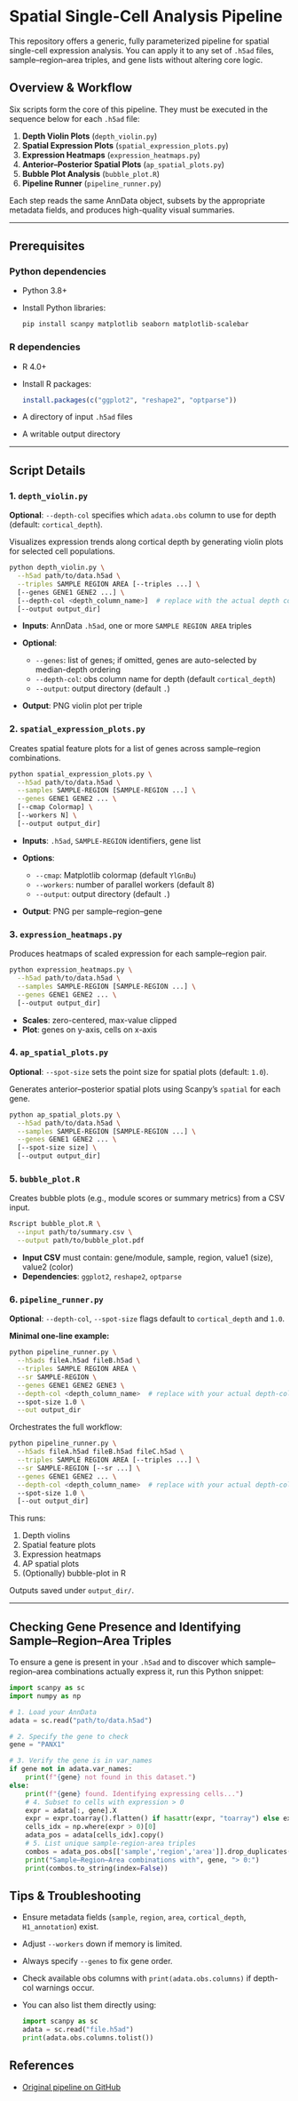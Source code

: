# Spatial Single-Cell Analysis Pipeline

This repository offers a generic, fully parameterized pipeline for spatial single-cell expression analysis. You can apply it to any set of `.h5ad` files, sample–region–area triples, and gene lists without altering core logic.

## Overview & Workflow

Six scripts form the core of this pipeline. They must be executed in the sequence below for each `.h5ad` file:

1. **Depth Violin Plots** (`depth_violin.py`)
2. **Spatial Expression Plots** (`spatial_expression_plots.py`)
3. **Expression Heatmaps** (`expression_heatmaps.py`)
4. **Anterior–Posterior Spatial Plots** (`ap_spatial_plots.py`)
5. **Bubble Plot Analysis** (`bubble_plot.R`)
6. **Pipeline Runner** (`pipeline_runner.py`)

Each step reads the same AnnData object, subsets by the appropriate metadata fields, and produces high-quality visual summaries.

---

## Prerequisites

### Python dependencies

* Python 3.8+
* Install Python libraries:

  ```bash
  pip install scanpy matplotlib seaborn matplotlib-scalebar
  ```

### R dependencies

* R 4.0+

* Install R packages:

  ```r
  install.packages(c("ggplot2", "reshape2", "optparse"))
  ```

* A directory of input `.h5ad` files

* A writable output directory

---

## Script Details

### 1. `depth_violin.py`

**Optional**: `--depth-col` specifies which `adata.obs` column to use for depth (default: `cortical_depth`).

Visualizes expression trends along cortical depth by generating violin plots for selected cell populations.

```bash
python depth_violin.py \
  --h5ad path/to/data.h5ad \
  --triples SAMPLE REGION AREA [--triples ...] \
  [--genes GENE1 GENE2 ...] \
  [--depth-col <depth_column_name>]  # replace with the actual depth column in your data \
  [--output output_dir]
```

* **Inputs**: AnnData `.h5ad`, one or more `SAMPLE REGION AREA` triples
* **Optional**:

  * `--genes`: list of genes; if omitted, genes are auto-selected by median-depth ordering
  * `--depth-col`: obs column name for depth (default `cortical_depth`)
  * `--output`: output directory (default `.`)
* **Output**: PNG violin plot per triple

### 2. `spatial_expression_plots.py`

Creates spatial feature plots for a list of genes across sample–region combinations.

```bash
python spatial_expression_plots.py \
  --h5ad path/to/data.h5ad \
  --samples SAMPLE-REGION [SAMPLE-REGION ...] \
  --genes GENE1 GENE2 ... \
  [--cmap Colormap] \
  [--workers N] \
  [--output output_dir]
```

* **Inputs**: `.h5ad`, `SAMPLE-REGION` identifiers, gene list
* **Options**:

  * `--cmap`: Matplotlib colormap (default `YlGnBu`)
  * `--workers`: number of parallel workers (default 8)
  * `--output`: output directory (default `.`)
* **Output**: PNG per sample–region–gene

### 3. `expression_heatmaps.py`

Produces heatmaps of scaled expression for each sample–region pair.

```bash
python expression_heatmaps.py \
  --h5ad path/to/data.h5ad \
  --samples SAMPLE-REGION [SAMPLE-REGION ...] \
  --genes GENE1 GENE2 ... \
  [--output output_dir]
```

* **Scales**: zero-centered, max-value clipped
* **Plot**: genes on y-axis, cells on x-axis

### 4. `ap_spatial_plots.py`

**Optional**: `--spot-size` sets the point size for spatial plots (default: `1.0`).

Generates anterior–posterior spatial plots using Scanpy’s `spatial` for each gene.

```bash
python ap_spatial_plots.py \
  --h5ad path/to/data.h5ad \
  --samples SAMPLE-REGION [SAMPLE-REGION ...] \
  --genes GENE1 GENE2 ... \
  [--spot-size size] \
  [--output output_dir]
```

### 5. `bubble_plot.R`

Creates bubble plots (e.g., module scores or summary metrics) from a CSV input.

```bash
Rscript bubble_plot.R \
  --input path/to/summary.csv \
  --output path/to/bubble_plot.pdf
```

* **Input CSV** must contain: gene/module, sample, region, value1 (size), value2 (color)
* **Dependencies**: `ggplot2`, `reshape2`, `optparse`

### 6. `pipeline_runner.py`

**Optional**: `--depth-col`, `--spot-size` flags default to `cortical_depth` and `1.0`.

**Minimal one-line example:**

```bash
python pipeline_runner.py \
  --h5ads fileA.h5ad fileB.h5ad \
  --triples SAMPLE REGION AREA \
  --sr SAMPLE-REGION \
  --genes GENE1 GENE2 GENE3 \
  --depth-col <depth_column_name>  # replace with your actual depth-column \
  --spot-size 1.0 \
  --out output_dir
```

Orchestrates the full workflow:

```bash
python pipeline_runner.py \
  --h5ads fileA.h5ad fileB.h5ad fileC.h5ad \
  --triples SAMPLE REGION AREA [--triples ...] \
  --sr SAMPLE-REGION [--sr ...] \
  --genes GENE1 GENE2 ... \
  --depth-col <depth_column_name>  # replace with your actual depth-column \
  --spot-size 1.0 \
  [--out output_dir]
```

This runs:

1. Depth violins
2. Spatial feature plots
3. Expression heatmaps
4. AP spatial plots
5. (Optionally) bubble-plot in R

Outputs saved under `output_dir/`.

---

## Checking Gene Presence and Identifying Sample–Region–Area Triples

To ensure a gene is present in your `.h5ad` and to discover which sample–region–area combinations actually express it, run this Python snippet:

```python
import scanpy as sc
import numpy as np

# 1. Load your AnnData
adata = sc.read("path/to/data.h5ad")

# 2. Specify the gene to check
gene = "PANX1"

# 3. Verify the gene is in var_names
if gene not in adata.var_names:
    print(f"{gene} not found in this dataset.")
else:
    print(f"{gene} found. Identifying expressing cells...")
    # 4. Subset to cells with expression > 0
    expr = adata[:, gene].X
    expr = expr.toarray().flatten() if hasattr(expr, "toarray") else expr.flatten()
    cells_idx = np.where(expr > 0)[0]
    adata_pos = adata[cells_idx].copy()
    # 5. List unique sample-region-area triples
    combos = adata_pos.obs[['sample','region','area']].drop_duplicates()
    print("Sample–Region–Area combinations with", gene, "> 0:")
    print(combos.to_string(index=False))
```

## Tips & Troubleshooting

* Ensure metadata fields (`sample`, `region`, `area`, `cortical_depth`, `H1_annotation`) exist.
* Adjust `--workers` down if memory is limited.
* Always specify `--genes` to fix gene order.
* Check available obs columns with `print(adata.obs.columns)` if depth-col warnings occur.
* You can also list them directly using:

  ```python
  import scanpy as sc
  adata = sc.read("file.h5ad")
  print(adata.obs.columns.tolist())
  ```

## References

* [Original pipeline on GitHub](https://github.com/ShunzhouJiang/Spatial-Single-cell-Analysis-of-Human-Cortical-Layer-and-Area-Specification/tree/main/Fig3)
